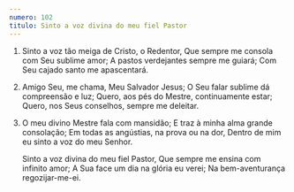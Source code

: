 ```yaml
---
numero: 102
titulo: Sinto a voz divina do meu fiel Pastor
---
```

1. Sinto a voz tão meiga de Cristo, o Redentor,
   Que sempre me consola com Seu sublime amor;
   A pastos verdejantes sempre me guiará;
   Com Seu cajado santo me apascentará.

2. Amigo Seu, me chama, Meu Salvador Jesus;
   O Seu falar sublime dá compreensão e luz;
   Quero, aos pés do Mestre, continuamente estar;
   Quero, nos Seus conselhos, sempre me deleitar.

3. O meu divino Mestre fala com mansidão;
   E traz à minha alma grande consolação;
   Em todas as angústias, na prova ou na dor,
   Dentro de mim eu sinto a voz do meu Senhor.

   Sinto a voz divina do meu fiel Pastor,
   Que sempre me ensina com infinito amor;
   A Sua face um dia na glória eu verei;
   Na bem-aventurança regozijar-me-ei.
